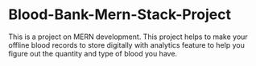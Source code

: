 # Blood-Bank-Mern-Stack-Project
This is a project on MERN development.
This project helps to make your offline blood records to store digitally with analytics feature to help you figure out the quantity and type of blood you have.

